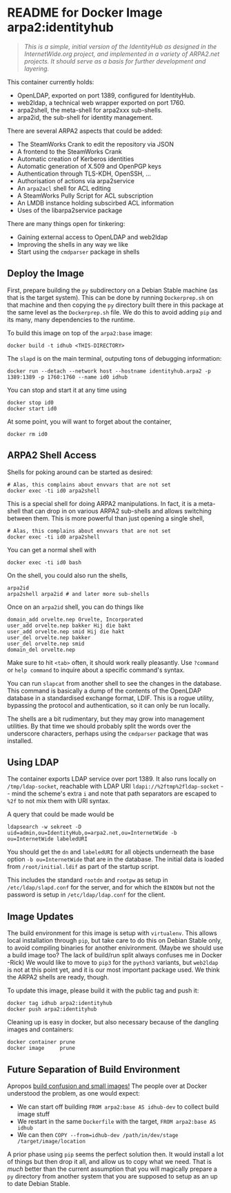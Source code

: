 # README for Docker Image arpa2:identityhub

> *This is a simple, initial version of the IdentityHub
> as designed in the InternetWide.org project, and implemented
> in a variety of ARPA2.net projects.  It should serve as a
> basis for further development and layering.*

This container currently holds:

  * OpenLDAP, exported on port 1389, configured for IdentityHub.
  * web2ldap, a technical web wrapper exported on port 1760.
  * arpa2shell, the meta-shell for arpa2xxx sub-shells.
  * arpa2id, the sub-shell for identity management.

There are several ARPA2 aspects that could be added:

  * The SteamWorks Crank to edit the repository via JSON
  * A frontend to the SteamWorks Crank
  * Automatic creation of Kerberos identities
  * Automatic generation of X.509 and OpenPGP keys
  * Authentication through TLS-KDH, OpenSSH, ...
  * Authorisation of actions via arpa2service
  * An `arpa2acl` shell for ACL editing
  * A SteamWorks Pully Script for ACL subscription
  * An LMDB instance holding subscirbed ACL information
  * Uses of the libarpa2service package

There are many things open for tinkering:

  * Gaining external access to OpenLDAP and web2ldap
  * Improving the shells in any way we like
  * Start using the `cmdparser` package in shells


## Deploy the Image

First, prepare building the `py` subdirectory on a Debian
Stable machine (as that is the target system).  This can
be done by running `Dockerprep.sh` on that machine and
then copying the `py` directory built there in this package
at the same level as the `Dockerprep.sh` file.  We do this
to avoid adding `pip` and its many, many dependencies to
the runtime.

To build this image on top of the `arpa2:base` image:

```
docker build -t idhub <THIS-DIRECTORY>
```

The `slapd` is on the main terminal, outputing tons of debugging
information:

```
docker run --detach --network host --hostname identityhub.arpa2 -p 1389:1389 -p 1760:1760 --name id0 idhub
```

You can stop and start it at any time using

```
docker stop id0
docker start id0
```

At some point, you will want to forget about the container,

```
docker rm id0
```

## ARPA2 Shell Access

Shells for poking around can be started as desired:

```
# Alas, this complains about envvars that are not set
docker exec -ti id0 arpa2shell
```

This is a special shell for doing ARPA2 manipulations.
In fact, it is a meta-shell that can drop in on various
ARPA2 sub-shells and allows switching between them.
This is more powerful than just opening a single shell,

```
# Alas, this complains about envvars that are not set
docker exec -ti id0 arpa2shell
```

You can get a normal shell with

```
docker exec -ti id0 bash
```

On the shell, you could also run the shells,

```
arpa2id
arpa2shell arpa2id # and later more sub-shells
```

Once on an `arpa2id` shell, you can do things like

```
domain_add orvelte.nep Orvelte, Incorporated
user_add orvelte.nep bakker Hij die bakt
user_add orvelte.nep smid Hij die hakt
user_del orvelte.nep bakker
user_del orvelte.nep smid
domain_del orvelte.nep
```

Make sure to hit `<tab>` often, it should work really
pleasantly.  Use `?command` or `help command` to inquire
about a specific command's syntax.

You can run `slapcat` from another shell to see the
changes in the database.  This command is basically
a dump of the contents of the OpenLDAP database in a
standardised exchange format, LDIF.  This is a rogue
utility, bypassing the protocol and authentication,
so it can only be run locally.

The shells are a bit rudimentary, but they may grow
into management utilities.  By that time we should
probably split the words over the underscore characters,
perhaps using the `cmdparser` package that was installed.


## Using LDAP

The container exports LDAP service over port 1389.
It also runs locally on `/tmp/ldap-socket`, reachable with LDAP URI
`ldapi://%2ftmp%2fldap-socket` -- mind the scheme's extra `i` and note
that path separators are escaped to `%2f` to not mix them with URI syntax.

A query that could be made would be

```
ldapsearch -w sekreet -D uid=admin,ou=IdentityHub,o=arpa2.net,ou=InternetWide -b ou=InternetWide labeledURI
```

You should get the `dn` and `labeledURI` for all objects underneath the
base option `-b ou=InternetWide` that are in the database.  The initial data
is loaded from `/root/initial.ldif` as part of the startup script.

This includes the standard `rootdn` and `rootpw` as setup
in `/etc/ldap/slapd.conf` for the server, and for which the `BINDDN` but
not the password is setup in `/etc/ldap/ldap.conf` for the client.


## Image Updates

The build environment for this image is setup with `virtualenv`.
This allows local installation through `pip`, but take care to
do this on Debian Stable only, to avoid compiling binaries for
another enivironment.  (Maybe we should use a build image too?
The lack of build/run split always confuses me in Docker -Rick)
We would like to move to `pip3` for the `python3` variants, but
`web2ldap` is not at this point yet, and it is our most important
package used.  We think the ARPA2 shells are ready, though.

To update this image, please build it with the public tag and
push it:

```
docker tag idhub arpa2:identityhub
docker push arpa2:identityhub
```

Cleaning up is easy in docker, but also necessary because of
the dangling images and containers:

```
docker container prune
docker image     prune
```

## Future Separation of Build Environment

Apropos [build confusion and small images!](https://docs.docker.com/develop/develop-images/multistage-build/#use-multi-stage-builds) The people over at Docker understood the problem, as one would expect:

  * We can start off building `FROM arpa2:base AS idhub-dev` to collect build image stuff
  * We restart in the same `Dockerfile` with the target, `FROM arpa2:base AS idhub`
  * We can then `COPY --from=idhub-dev /path/in/dev/stage /target/image/location`

A prior phase using `pip` seems the perfect solution then.  It would install a lot of
things but then drop it all, and allow us to copy what we need.  That is *much* better
than the current assumption that you will magically prepare a `py` directory from
another system that you are supposed to setup as an up to date Debian Stable.

